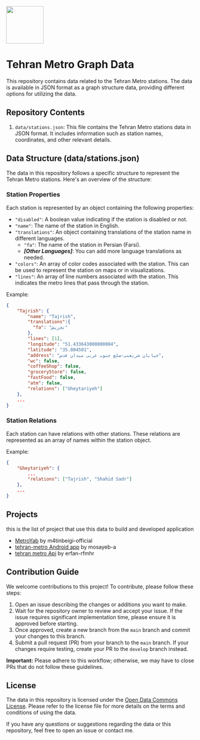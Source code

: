 <img width="100px" src="https://upload.wikimedia.org/wikipedia/commons/thumb/7/75/Tehran_Metro_Logo.svg/200px-Tehran_Metro_Logo.svg.png"/>

# Tehran Metro Graph Data

This repository contains data related to the Tehran Metro stations. The data is available in JSON format as a graph structure data, providing different options for utilizing the data.

## Repository Contents

1. `data/stations.json`: This file contains the Tehran Metro stations data in JSON format. It includes information such as station names, coordinates, and other relevant details.

## Data Structure (data/stations.json)

The data in this repository follows a specific structure to represent the Tehran Metro stations. Here's an overview of the structure:

### Station Properties

Each station is represented by an object containing the following properties:

- `"disabled"`: A boolean value indicating if the station is disabled or not.
- `"name"`: The name of the station in English.
- `"translations"`: An object containing translations of the station name in different languages.
  - `"fa"`: The name of the station in Persian (Farsi).
  - **_[Other Languages]_**: You can add more language translations as needed.
- `"colors"`: An array of color codes associated with the station. This can be used to represent the station on maps or in visualizations.
- `"lines"`: An array of line numbers associated with the station. This indicates the metro lines that pass through the station.

Example:

```json
{
    "Tajrish": {
        "name": "Tajrish",
        "translations":{
          "fa": "تجریش"
        },
        "lines": [1],
        "longitude": "51.433643000000004",
        "latitude": "35.804501",
        "address": "خیابان شریعتی-ضلع جنوب غربی میدان قدس",
        "wc": false,
        "coffeeShop": false,
        "groceryStore": false,
        "fastFood": false,
        "atm": false,
        "relations": ["Gheytariyeh"]
    },
    ...
}
```

### Station Relations

Each station can have relations with other stations. These relations are represented as an array of names within the station object.

Example:

```json
{
    "Gheytariyeh": {
        ...
        "relations": ["Tajrish", "Shahid Sadr"]
    },
    ...
}
```
## Projects
this is the list of project that use this data to build and developed application
- [MetroYab](https://github.com/m4tinbeigi-official/MetroYab) by m4tinbeigi-official
- [tehran-metro Android app](https://github.com/mosayeb-a/tehran-metro) by mosayeb-a
- [tehran metro Api](https://github.com/erfan-rfmhr/tehran-metro-backend) by erfan-rfmhr

## Contribution Guide

We welcome contributions to this project! To contribute, please follow these steps:

1. Open an issue describing the changes or additions you want to make.
2. Wait for the repository owner to review and accept your issue. If the issue requires significant implementation time, please ensure it is approved before starting.
3. Once approved, create a new branch from the `main` branch and commit your changes to this branch.
4. Submit a pull request (PR) from your branch to the `main` branch. If your changes require testing, create your PR to the `develop` branch instead.

**Important:** Please adhere to this workflow; otherwise, we may have to close PRs that do not follow these guidelines.

## License

The data in this repository is licensed under the [Open Data Commons License](https://opendatacommons.org/licenses/). Please refer to the license file for more details on the terms and conditions of using the data.

If you have any questions or suggestions regarding the data or this repository, feel free to open an issue or contact me.
